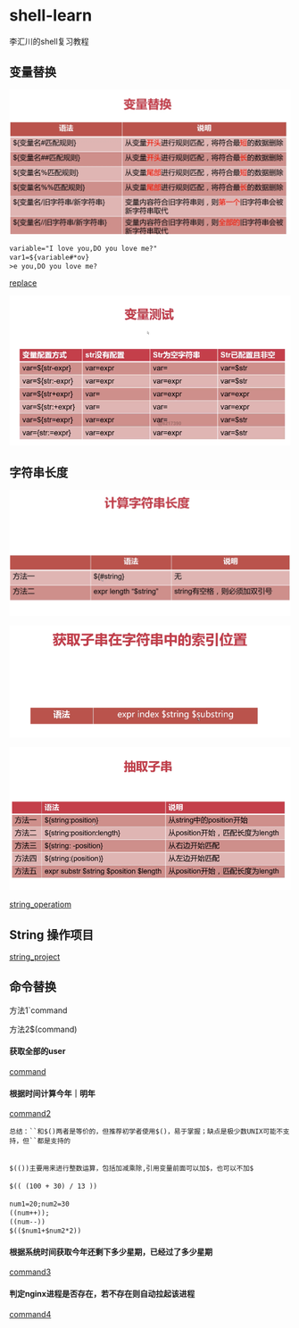 # shell-learn
李汇川的shell复习教程


## 变量替换

![photo](./photo/01.png)

    variable="I love you,DO you love me?"
    var1=${variable#*ov}
    >e you,DO you love me?
    
    
[replace](./variable_replace.sh)


![photo](./photo/02.png)

## 字符串长度

![photo](./photo/03.png)


![photo](./photo/04.png)

![photo](./photo/05.png)


[string_operatiom](./string_operation.sh)

## String 操作项目

[string_project](./string_project.sh)


## 命令替换
方法1`command

方法2$(command)

#### 获取全部的user
[command](./command_example.sh)


#### 根据时间计算今年｜明年
[command2](./command_example2.sh)


    总结：``和$()两者是等价的，但推荐初学者使用$()，易于掌握；缺点是极少数UNIX可能不支持，但``都是支持的

	
	$(())主要用来进行整数运算，包括加减乘除,引用变量前面可以加$，也可以不加$

    $(( (100 + 30) / 13 ))
			
    num1=20;num2=30
    ((num++));
    ((num--))
    $(($num1+$num2*2))
    
#### 	根据系统时间获取今年还剩下多少星期，已经过了多少星期

[command3](./command_example3.sh)

#### 判定nginx进程是否存在，若不存在则自动拉起该进程

[command4](./command_example4.sh)



